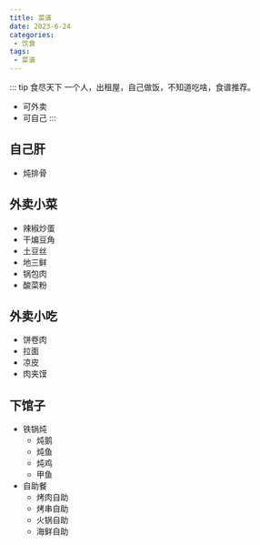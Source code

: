 ```yaml
---
title: 菜谱
date: 2023-6-24
categories:
 - 饮食
tags:
 - 菜谱
---
```


::: tip  食尽天下
一个人，出租屋，自己做饭，不知道吃啥，食谱推荐。<br/>
- 可外卖
- 可自己
:::

## 自己肝

- 炖排骨

## 外卖小菜
- 辣椒炒蛋
- 干煸豆角
- 土豆丝
- 地三鲜
- 锅包肉
- 酸菜粉

## 外卖小吃

- 饼卷肉
- 拉面
- 凉皮
- 肉夹馍
## 下馆子

- 铁锅炖
    - 炖鹅
    - 炖鱼
    - 炖鸡
    - 甲鱼
- 自助餐
    - 烤肉自助
    - 烤串自助
    - 火锅自助
    - 海鲜自助

